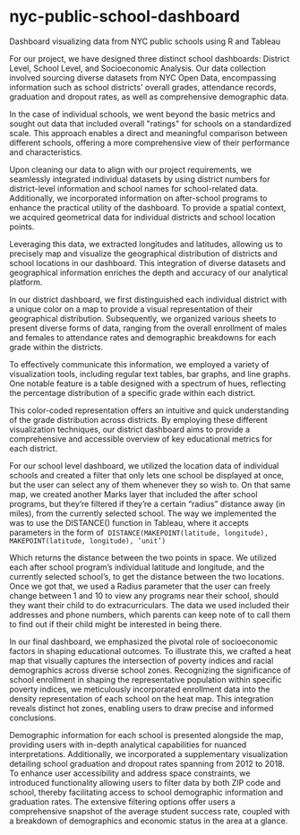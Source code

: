 # nyc-public-school-dashboard
Dashboard visualizing data from NYC public schools using R and Tableau


For our project, we have designed three distinct school dashboards: District Level, School Level, and Socioeconomic Analysis. Our data collection involved sourcing diverse datasets from NYC Open Data, encompassing information such as school districts' overall grades, attendance records, graduation and dropout rates, as well as comprehensive demographic data. 

In the case of individual schools, we went beyond the basic metrics and sought out data that included overall "ratings" for schools on a standardized scale. This approach enables a direct and meaningful comparison between different schools, offering a more comprehensive view of their performance and characteristics.

Upon cleaning our data to align with our project requirements, we seamlessly integrated individual datasets by using district numbers for district-level information and school names for school-related data. Additionally, we incorporated information on after-school programs to enhance the practical utility of the dashboard. To provide a spatial context, we acquired geometrical data for individual districts and school location points. 

Leveraging this data, we extracted longitudes and latitudes, allowing us to precisely map and visualize the geographical distribution of districts and school locations in our dashboard. This integration of diverse datasets and geographical information enriches the depth and accuracy of our analytical platform.

In our district dashboard, we first distinguished each individual district with a unique color on a map to provide a visual representation of their geographical distribution. Subsequently, we organized various sheets to present diverse forms of data, ranging from the overall enrollment of males and females to attendance rates and demographic breakdowns for each grade within the districts. 

To effectively communicate this information, we employed a variety of visualization tools, including regular text tables, bar graphs, and line graphs. One notable feature is a table designed with a spectrum of hues, reflecting the percentage distribution of a specific grade within each district. 

This color-coded representation offers an intuitive and quick understanding of the grade distribution across districts. By employing these different visualization techniques, our district dashboard aims to provide a comprehensive and accessible overview of key educational metrics for each district.

For our school level dashboard, we utilized the location data of individual schools and created a filter that only lets one school be displayed at once, but the user can select any of them whenever they so wish to. On that same map, we created another Marks layer that included the after school programs, but they’re filtered if they’re a certain “radius” distance away (in miles), from the currently selected school. The way we implemented the was to use the DISTANCE() function in Tableau, where it accepts parameters in the form of 
 `DISTANCE(MAKEPOINT(latitude, longitude), MAKEPOINT(latitude, longitude), ‘unit’)`

Which returns the distance between the two points in space. We utilized each after school program’s individual latitude and longitude, and the currently selected school’s, to get the distance between the two locations. Once we got that, we used a Radius parameter that the user can freely change between 1 and 10 to view any programs near their school, should they want their child to do extracurriculars. The data we used included their addresses and phone numbers, which parents can keep note of to call them to find out if their child might be interested in being there.

In our final dashboard, we emphasized the pivotal role of socioeconomic factors in shaping educational outcomes. To illustrate this, we crafted a heat map that visually captures the intersection of poverty indices and racial demographics across diverse school zones. Recognizing the significance of school enrollment in shaping the representative population within specific poverty indices, we meticulously incorporated enrollment data into the density representation of each school on the heat map. This integration reveals distinct hot zones, enabling users to draw precise and informed conclusions.

Demographic information for each school is presented alongside the map, providing users with in-depth analytical capabilities for nuanced interpretations. Additionally, we incorporated a supplementary visualization detailing school graduation and dropout rates spanning from 2012 to 2018. To enhance user accessibility and address space constraints, we introduced functionality allowing users to filter data by both ZIP code and school, thereby facilitating access to school demographic information and graduation rates. The extensive filtering options offer users a comprehensive snapshot of the average student success rate, coupled with a breakdown of demographics and economic status in the area at a glance.
